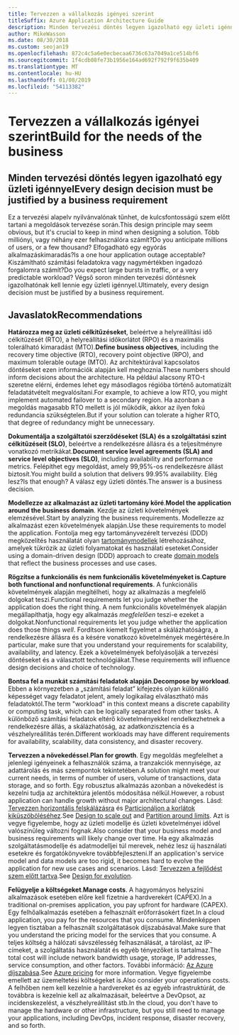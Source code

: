 ```yaml
---
title: Tervezzen a vállalkozás igényei szerint
titleSuffix: Azure Application Architecture Guide
description: Minden tervezési döntés legyen igazolható egy üzleti igénnyel.
author: MikeWasson
ms.date: 08/30/2018
ms.custom: seojan19
ms.openlocfilehash: 872c4c5a6e0ecbecaa6736c63a7049a1ce514bf6
ms.sourcegitcommit: 1f4cdb08fe73b1956e164ad692f792f9f635b409
ms.translationtype: MT
ms.contentlocale: hu-HU
ms.lasthandoff: 01/08/2019
ms.locfileid: "54113382"
---
```

# <a name="build-for-the-needs-of-the-business"></a><span data-ttu-id="3af46-103">Tervezzen a vállalkozás igényei szerint</span><span class="sxs-lookup"><span data-stu-id="3af46-103">Build for the needs of the business</span></span>

## <a name="every-design-decision-must-be-justified-by-a-business-requirement"></a><span data-ttu-id="3af46-104">Minden tervezési döntés legyen igazolható egy üzleti igénnyel</span><span class="sxs-lookup"><span data-stu-id="3af46-104">Every design decision must be justified by a business requirement</span></span>

<span data-ttu-id="3af46-105">Ez a tervezési alapelv nyilvánvalónak tűnhet, de kulcsfontosságú szem előtt tartani a megoldások tervezése során.</span><span class="sxs-lookup"><span data-stu-id="3af46-105">This design principle may seem obvious, but it's crucial to keep in mind when designing a solution.</span></span> <span data-ttu-id="3af46-106">Több milliónyi, vagy néhány ezer felhasználóra számít?</span><span class="sxs-lookup"><span data-stu-id="3af46-106">Do you anticipate millions of users, or a few thousand?</span></span> <span data-ttu-id="3af46-107">Elfogadható egy egyórás alkalmazáskimaradás?</span><span class="sxs-lookup"><span data-stu-id="3af46-107">Is a one hour application outage acceptable?</span></span> <span data-ttu-id="3af46-108">Kiszámítható számítási feladatokra vagy nagymértékben ingadozó forgalomra számít?</span><span class="sxs-lookup"><span data-stu-id="3af46-108">Do you expect large bursts in traffic, or a very predictable workload?</span></span> <span data-ttu-id="3af46-109">Végső soron minden tervezési döntésnek igazolhatónak kell lennie egy üzleti igénnyel.</span><span class="sxs-lookup"><span data-stu-id="3af46-109">Ultimately, every design decision must be justified by a business requirement.</span></span>

## <a name="recommendations"></a><span data-ttu-id="3af46-110">Javaslatok</span><span class="sxs-lookup"><span data-stu-id="3af46-110">Recommendations</span></span>

<span data-ttu-id="3af46-111">**Határozza meg az üzleti célkitűzéseket**, beleértve a helyreállítási idő célkitűzését (RTO), a helyreállítási időkorlátot (RPO) és a maximális tolerálható kimaradást (MTO).</span><span class="sxs-lookup"><span data-stu-id="3af46-111">**Define business objectives**, including the recovery time objective (RTO), recovery point objective (RPO), and maximum tolerable outage (MTO).</span></span> <span data-ttu-id="3af46-112">Az architektúrával kapcsolatos döntéseket ezen információk alapján kell meghoznia.</span><span class="sxs-lookup"><span data-stu-id="3af46-112">These numbers should inform decisions about the architecture.</span></span> <span data-ttu-id="3af46-113">Ha például alacsony RTO-t szeretne elérni, érdemes lehet egy másodlagos régióba történő automatizált feladatátvételt megvalósítani.</span><span class="sxs-lookup"><span data-stu-id="3af46-113">For example, to achieve a low RTO, you might implement automated failover to a secondary region.</span></span> <span data-ttu-id="3af46-114">Ha azonban a megoldás magasabb RTO mellett is jól működik, akkor az ilyen fokú redundancia szükségtelen.</span><span class="sxs-lookup"><span data-stu-id="3af46-114">But if your solution can tolerate a higher RTO, that degree of redundancy might be unnecessary.</span></span>

<span data-ttu-id="3af46-115">**Dokumentálja a szolgáltatói szerződéseket (SLA) és a szolgáltatási szint célkitűzéseit (SLO)**, beleértve a rendelkezésre állásra és a teljesítményre vonatkozó metrikákat.</span><span class="sxs-lookup"><span data-stu-id="3af46-115">**Document service level agreements (SLA) and service level objectives (SLO)**, including availability and performance metrics.</span></span> <span data-ttu-id="3af46-116">Felépíthet egy megoldást, amely 99,95%-os rendelkezésre állást biztosít.</span><span class="sxs-lookup"><span data-stu-id="3af46-116">You might build a solution that delivers 99.95% availability.</span></span> <span data-ttu-id="3af46-117">Elég lesz?</span><span class="sxs-lookup"><span data-stu-id="3af46-117">Is that enough?</span></span> <span data-ttu-id="3af46-118">A válasz egy üzleti döntés.</span><span class="sxs-lookup"><span data-stu-id="3af46-118">The answer is a business decision.</span></span>

<span data-ttu-id="3af46-119">**Modellezze az alkalmazást az üzleti tartomány köré**.</span><span class="sxs-lookup"><span data-stu-id="3af46-119">**Model the application around the business domain**.</span></span> <span data-ttu-id="3af46-120">Kezdje az üzleti követelmények elemzésével.</span><span class="sxs-lookup"><span data-stu-id="3af46-120">Start by analyzing the business requirements.</span></span> <span data-ttu-id="3af46-121">Modellezze az alkalmazást ezen követelmények alapján.</span><span class="sxs-lookup"><span data-stu-id="3af46-121">Use these requirements to model the application.</span></span> <span data-ttu-id="3af46-122">Fontolja meg egy tartományvezérelt tervezési (DDD) megközelítés használatát olyan [tartománymodellek][domain-model] létrehozásához, amelyek tükrözik az üzleti folyamatokat és használati eseteket.</span><span class="sxs-lookup"><span data-stu-id="3af46-122">Consider using a domain-driven design (DDD) approach to create [domain models][domain-model] that reflect the business processes and use cases.</span></span>

<span data-ttu-id="3af46-123">**Rögzítse a funkcionális és nem funkcionális követelményeket is**.</span><span class="sxs-lookup"><span data-stu-id="3af46-123">**Capture both functional and nonfunctional requirements**.</span></span> <span data-ttu-id="3af46-124">A funkcionális követelmények alapján megítélheti, hogy az alkalmazás a megfelelő dolgokat teszi.</span><span class="sxs-lookup"><span data-stu-id="3af46-124">Functional requirements let you judge whether the application does the right thing.</span></span> <span data-ttu-id="3af46-125">A nem funkcionális követelmények alapján megállapíthatja, hogy egy alkalmazás *megfelelően* teszi-e ezeket a dolgokat.</span><span class="sxs-lookup"><span data-stu-id="3af46-125">Nonfunctional requirements let you judge whether the application does those things *well*.</span></span> <span data-ttu-id="3af46-126">Fordítson kiemelt figyelmet a skálázhatóságra, a rendelkezésre állásra és a késére vonatkozó követelmények megértésére.</span><span class="sxs-lookup"><span data-stu-id="3af46-126">In particular, make sure that you understand your requirements for scalability, availability, and latency.</span></span> <span data-ttu-id="3af46-127">Ezek a követelmények befolyásolják a tervezési döntéseket és a választott technológiákat.</span><span class="sxs-lookup"><span data-stu-id="3af46-127">These requirements will influence design decisions and choice of technology.</span></span>

<span data-ttu-id="3af46-128">**Bontsa fel a munkát számítási feladatok alapján**.</span><span class="sxs-lookup"><span data-stu-id="3af46-128">**Decompose by workload**.</span></span> <span data-ttu-id="3af46-129">Ebben a környezetben a „számítási feladat” kifejezés olyan különálló képességet vagy feladatot jelent, amely logikailag elválasztható más feladatoktól.</span><span class="sxs-lookup"><span data-stu-id="3af46-129">The term "workload" in this context means a discrete capability or computing task, which can be logically separated from other tasks.</span></span> <span data-ttu-id="3af46-130">A különböző számítási feladatok eltérő követelményekkel rendelkezhetnek a rendelkezésre állás, a skálázhatóság, az adatkonzisztencia és a vészhelyreállítás terén.</span><span class="sxs-lookup"><span data-stu-id="3af46-130">Different workloads may have different requirements for availability, scalability, data consistency, and disaster recovery.</span></span>

<span data-ttu-id="3af46-131">**Tervezzen a növekedéssel**.</span><span class="sxs-lookup"><span data-stu-id="3af46-131">**Plan for growth**.</span></span> <span data-ttu-id="3af46-132">Egy megoldás megfelelhet a jelenlegi igényeinek a felhasználók száma, a tranzakciók mennyisége, az adattárolás és más szempontok tekintetében.</span><span class="sxs-lookup"><span data-stu-id="3af46-132">A solution might meet your current needs, in terms of number of users, volume of transactions, data storage, and so forth.</span></span> <span data-ttu-id="3af46-133">Egy robusztus alkalmazás azonban a növekedést is kezelni tudja az architektúra jelentős módosítása nélkül.</span><span class="sxs-lookup"><span data-stu-id="3af46-133">However, a robust application can handle growth without major architectural changes.</span></span> <span data-ttu-id="3af46-134">Lásd: [Tervezzen horizontális felskálázásra](scale-out.md) és [Particionáljon a korlátok kiküszöböléséhez](partition.md).</span><span class="sxs-lookup"><span data-stu-id="3af46-134">See [Design to scale out](scale-out.md) and [Partition around limits](partition.md).</span></span> <span data-ttu-id="3af46-135">Azt is vegye figyelembe, hogy az üzleti modellje és üzleti követelményei idővel valószínűleg változni fognak.</span><span class="sxs-lookup"><span data-stu-id="3af46-135">Also consider that your business model and business requirements will likely change over time.</span></span> <span data-ttu-id="3af46-136">Ha egy alkalmazás szolgáltatásmodellje és adatmodelljei túl merevek, nehéz lesz új használati esetekre és forgatókönyvekre továbbfejleszteni.</span><span class="sxs-lookup"><span data-stu-id="3af46-136">If an application's service model and data models are too rigid, it becomes hard to evolve the application for new use cases and scenarios.</span></span> <span data-ttu-id="3af46-137">Lásd: [Tervezzen a fejlődést szem előtt tartva](design-for-evolution.md).</span><span class="sxs-lookup"><span data-stu-id="3af46-137">See [Design for evolution](design-for-evolution.md).</span></span>

<span data-ttu-id="3af46-138">**Felügyelje a költségeket**.</span><span class="sxs-lookup"><span data-stu-id="3af46-138">**Manage costs**.</span></span> <span data-ttu-id="3af46-139">A hagyományos helyszíni alkalmazások esetében előre kell fizetnie a hardverekért (CAPEX).</span><span class="sxs-lookup"><span data-stu-id="3af46-139">In a traditional on-premises application, you pay upfront for hardware (CAPEX).</span></span> <span data-ttu-id="3af46-140">Egy felhőalkalmazás esetében a felhasznált erőforrásokért fizet.</span><span class="sxs-lookup"><span data-stu-id="3af46-140">In a cloud application, you pay for the resources that you consume.</span></span> <span data-ttu-id="3af46-141">Mindenképpen legyen tisztában a felhasznált szolgáltatások díjszabásával.</span><span class="sxs-lookup"><span data-stu-id="3af46-141">Make sure that you understand the pricing model for the services that you consume.</span></span> <span data-ttu-id="3af46-142">A teljes költség a hálózati sávszélesség felhasználását, a tárolást, az IP-címeket, a szolgáltatás használatát és egyéb tényezőket is tartalmaz.</span><span class="sxs-lookup"><span data-stu-id="3af46-142">The total cost will include network bandwidth usage, storage, IP addresses, service consumption, and other factors.</span></span> <span data-ttu-id="3af46-143">További információ: [Az Azure díjszabása][pricing].</span><span class="sxs-lookup"><span data-stu-id="3af46-143">See [Azure pricing][pricing] for more information.</span></span> <span data-ttu-id="3af46-144">Vegye figyelembe emellett az üzemeltetési költségeket is.</span><span class="sxs-lookup"><span data-stu-id="3af46-144">Also consider your operations costs.</span></span> <span data-ttu-id="3af46-145">A felhőben nem kell kezelnie a hardvereket és az egyéb infrastruktúrát, de továbbra is kezelnie kell az alkalmazásait, beleértve a DevOpsot, az incidenskezelést, a vészhelyreállítást stb.</span><span class="sxs-lookup"><span data-stu-id="3af46-145">In the cloud, you don't have to manage the hardware or other infrastructure, but you still need to manage your applications, including DevOps, incident response, disaster recovery, and so forth.</span></span>

[domain-model]: https://martinfowler.com/eaaCatalog/domainModel.html
[pricing]: https://azure.microsoft.com/pricing/
